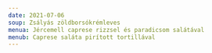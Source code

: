 ```yaml
---
date: 2021-07-06
soup: Zsályás zöldborsókrémleves
menua: Jércemell caprese rizzsel és paradicsom salátával
menub: Caprese saláta pirított tortillával
---
```

